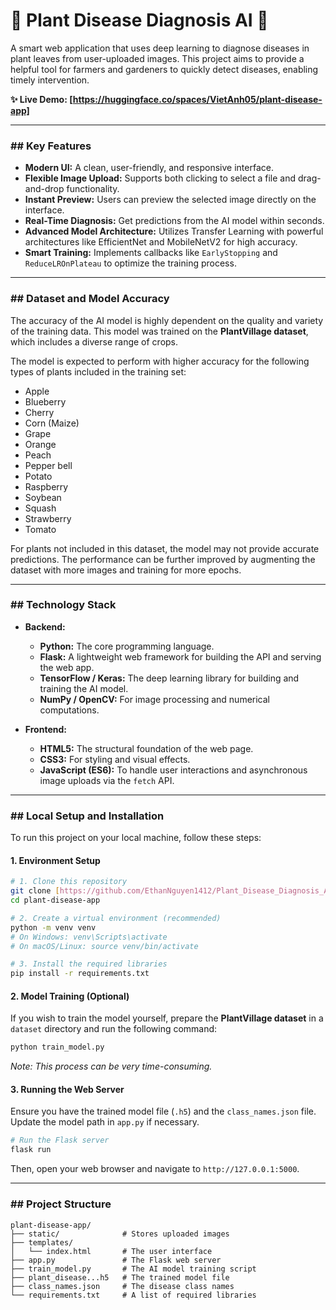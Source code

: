 # 🌿 Plant Disease Diagnosis AI 🌿

A smart web application that uses deep learning to diagnose diseases in plant leaves from user-uploaded images. This project aims to provide a helpful tool for farmers and gardeners to quickly detect diseases, enabling timely intervention.

**✨ Live Demo: [https://huggingface.co/spaces/VietAnh05/plant-disease-app]**

---

### ## Key Features

* **Modern UI:** A clean, user-friendly, and responsive interface.
* **Flexible Image Upload:** Supports both clicking to select a file and drag-and-drop functionality.
* **Instant Preview:** Users can preview the selected image directly on the interface.
* **Real-Time Diagnosis:** Get predictions from the AI model within seconds.
* **Advanced Model Architecture:** Utilizes Transfer Learning with powerful architectures like EfficientNet and MobileNetV2 for high accuracy.
* **Smart Training:** Implements callbacks like `EarlyStopping` and `ReduceLROnPlateau` to optimize the training process.

---

### ## Dataset and Model Accuracy

The accuracy of the AI model is highly dependent on the quality and variety of the training data. This model was trained on the **PlantVillage dataset**, which includes a diverse range of crops.

The model is expected to perform with higher accuracy for the following types of plants included in the training set:
* Apple
* Blueberry
* Cherry
* Corn (Maize)
* Grape
* Orange
* Peach
* Pepper bell
* Potato
* Raspberry
* Soybean
* Squash
* Strawberry
* Tomato

For plants not included in this dataset, the model may not provide accurate predictions. The performance can be further improved by augmenting the dataset with more images and training for more epochs.

---

### ## Technology Stack

* **Backend:**
    * **Python:** The core programming language.
    * **Flask:** A lightweight web framework for building the API and serving the web app.
    * **TensorFlow / Keras:** The deep learning library for building and training the AI model.
    * **NumPy / OpenCV:** For image processing and numerical computations.

* **Frontend:**
    * **HTML5:** The structural foundation of the web page.
    * **CSS3:** For styling and visual effects.
    * **JavaScript (ES6):** To handle user interactions and asynchronous image uploads via the `fetch` API.

---

### ## Local Setup and Installation

To run this project on your local machine, follow these steps:

#### 1. Environment Setup

```bash
# 1. Clone this repository
git clone [https://github.com/EthanNguyen1412/Plant_Disease_Diagnosis_AI.git]
cd plant-disease-app

# 2. Create a virtual environment (recommended)
python -m venv venv
# On Windows: venv\Scripts\activate
# On macOS/Linux: source venv/bin/activate

# 3. Install the required libraries
pip install -r requirements.txt
```

#### 2. Model Training (Optional)

If you wish to train the model yourself, prepare the **PlantVillage dataset** in a `dataset` directory and run the following command:
```bash
python train_model.py
```
*Note: This process can be very time-consuming.*

#### 3. Running the Web Server

Ensure you have the trained model file (`.h5`) and the `class_names.json` file. Update the model path in `app.py` if necessary.
```bash
# Run the Flask server
flask run
```
Then, open your web browser and navigate to `http://127.0.0.1:5000`.

---
### ## Project Structure
```
plant-disease-app/
├── static/              # Stores uploaded images
├── templates/
│   └── index.html       # The user interface
├── app.py               # The Flask web server
├── train_model.py       # The AI model training script
├── plant_disease...h5   # The trained model file
├── class_names.json     # The disease class names
└── requirements.txt     # A list of required libraries
```
